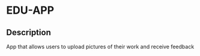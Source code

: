 # EDU-APP

## Description
App that allows users to upload pictures of their work and receive feedback
